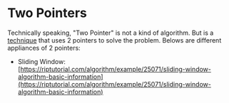 # Two Pointers

Technically speaking, "Two Pointer" is not a kind of algorithm. But is a [technique](https://www.baeldung.com/java-two-pointer-technique) that uses 2 pointers to solve the problem. Belows are different appliances of 2 pointers:

* Sliding Window: [https://riptutorial.com/algorithm/example/25071/sliding-window-algorithm-basic-information](https://riptutorial.com/algorithm/example/25071/sliding-window-algorithm-basic-information)

